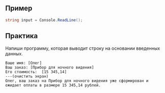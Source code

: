 ## Пример
```cs
string input = Console.ReadLine();
```
## Практика
Напиши программу, которая выводит строку на основании введенных данных.
```
Ваше имя: [Олег]
Ваш заказ: [Прибор для ночного видения]
Его стоимость:  [15 345,14]
---(очистить экран)
Олег, ваш заказ на Прибор для ночного видения уже сформирован и ожидает оплаты в размере 15 345,14 рублей.
```
